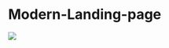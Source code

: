 # Modern-Landing-page

<!-- ![Repo List](img/image.png) -->

<img src='./Landing-Page/img/image.png'/>
